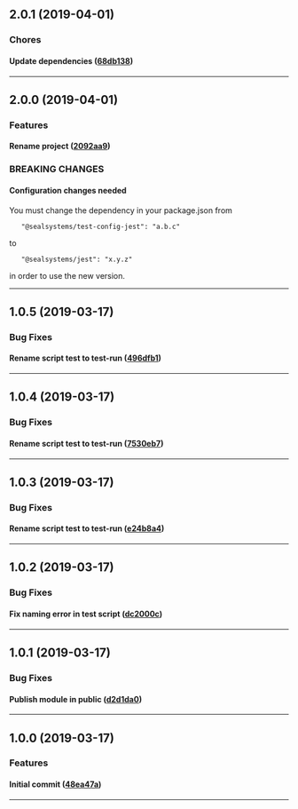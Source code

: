 ## 2.0.1 (2019-04-01)

### Chores


#### Update dependencies ([68db138](https://github.com/sealsystems/node-jest/commit/68db138))



---

## 2.0.0 (2019-04-01)

### Features


#### Rename project ([2092aa9](https://github.com/sealsystems/node-jest/commit/2092aa9))



### BREAKING CHANGES

#### Configuration changes needed

You must change the dependency in your package.json from

```
   "@sealsystems/test-config-jest": "a.b.c"
```

to 

```
   "@sealsystems/jest": "x.y.z"
```

in order to use the new version.

---

## 1.0.5 (2019-03-17)

### Bug Fixes


#### Rename script test to test-run ([496dfb1](https://github.com/sealsystems/node-jest/commit/496dfb1))



---

## 1.0.4 (2019-03-17)

### Bug Fixes


#### Rename script test to test-run ([7530eb7](https://github.com/sealsystems/node-jest/commit/7530eb7))



---

## 1.0.3 (2019-03-17)

### Bug Fixes


#### Rename script test to test-run ([e24b8a4](https://github.com/sealsystems/node-jest/commit/e24b8a4))



---

## 1.0.2 (2019-03-17)

### Bug Fixes


#### Fix naming error in test script ([dc2000c](https://github.com/sealsystems/node-jest/commit/dc2000c))



---

## 1.0.1 (2019-03-17)

### Bug Fixes


#### Publish module in public ([d2d1da0](https://github.com/sealsystems/node-jest/commit/d2d1da0))



---

## 1.0.0 (2019-03-17)

### Features


#### Initial commit ([48ea47a](https://github.com/sealsystems/node-jest/commit/48ea47a))



---
